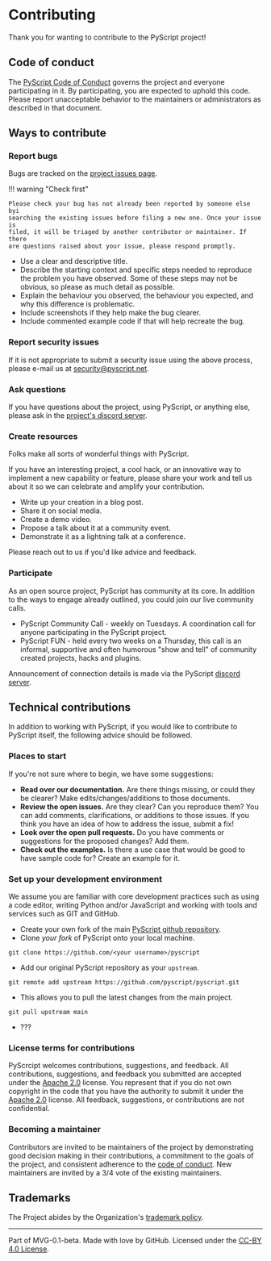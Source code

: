# Contributing

Thank you for wanting to contribute to the PyScript project!

## Code of conduct

The [PyScript Code of Conduct](conduct.md) governs the project and everyone
participating in it. By participating, you are expected to uphold this code.
Please report unacceptable behavior to the maintainers or administrators as
described in that document.

## Ways to contribute

### Report bugs

Bugs are tracked on the
[project issues page](https://github.com/pyscript/pyscript/issues).

!!! warning "Check first"

    Please check your bug has not already been reported by someone else byi
    searching the existing issues before filing a new one. Once your issue is
    filed, it will be triaged by another contributor or maintainer. If there
    are questions raised about your issue, please respond promptly.

- Use a clear and descriptive title.
- Describe the starting context and specific steps needed to reproduce the
  problem you have observed. Some of these steps may not be obvious, so please
  as much detail as possible.
- Explain the behaviour you observed, the behaviour you expected, and why this
  difference is problematic.
- Include screenshots if they help make the bug clearer.
- Include commented example code if that will help recreate the bug.

### Report security issues

If it is not appropriate to submit a security issue using the above process,
please e-mail us at security@pyscript.net.

### Ask questions

If you have questions about the project, using PyScript, or anything else,
please ask in the [project's discord server](https://discord.gg/HxvBtukrg2).

### Create resources

Folks make all sorts of wonderful things with PyScript.

If you have an interesting project, a cool hack, or an innovative way to
implement a new capability or feature, please share your work and tell us about
it so we can celebrate and amplify your contribution.

- Write up your creation in a blog post.
- Share it on social media.
- Create a demo video.
- Propose a talk about it at a community event.
- Demonstrate it as a lightning talk at a conference.

Please reach out to us if you'd like advice and feedback.

### Participate

As an open source project, PyScript has community at its core. In addition to
the ways to engage already outlined, you could join our live community calls.

- PyScript Community Call - weekly on Tuesdays. A coordination call for anyone
  participating in the PyScript project.
- PyScript FUN - held every two weeks on a Thursday, this call is an informal,
  supportive and often humorous "show and tell" of community created projects,
  hacks and plugins.

Announcement of connection details is made via the PyScript
[discord server](https://discord.gg/HxvBtukrg2).

## Technical contributions

In addition to working with PyScript, if you would like to contribute to
PyScript itself, the following advice should be followed.

### Places to start

If you're not sure where to begin, we have some suggestions:

- **Read over our documentation.** Are there things missing, or could they be
  clearer? Make edits/changes/additions to those documents.
- **Review the open issues.** Are they clear? Can you reproduce them? You can
  add comments, clarifications, or additions to those issues. If you think you
  have an idea of how to address the issue, submit a fix!
- **Look over the open pull requests.** Do you have comments or suggestions for
  the proposed changes? Add them.
- **Check out the examples.** Is there a use case that would be good to have
  sample code for? Create an example for it.

### Set up your development environment

We assume you are familiar with core development practices such as using a code
editor, writing Python and/or JavaScript and working with tools and services
such as GIT and GitHub.

* Create your own fork of the main
   [PyScript github repository](https://github.com/pyscript/pyscript/fork).
* Clone _your fork_ of PyScript onto your local machine.

```
git clone https://github.com/<your username>/pyscript
```

* Add our original PyScript repository as your `upstream`.

```
git remote add upstream https://github.com/pyscript/pyscript.git
```

* This allows you to pull the latest changes from the main project.

```
git pull upstream main
```

* ???

### License terms for contributions

PyScrcipt welcomes contributions, suggestions, and feedback. All contributions,
suggestions, and feedback you submitted are accepted under the
[Apache 2.0](license.md) license. You represent that if you do not own
copyright in the code that you have the authority to submit it under the
[Apache 2.0](license.md) license. All feedback, suggestions, or contributions
are not confidential.

### Becoming a maintainer

Contributors are invited to be maintainers of the project by demonstrating good
decision making in their contributions, a commitment to the goals of the
project, and consistent adherence to the
[code of conduct](conduct.md). New maintainers are invited by a 3/4 vote of
the existing maintainers.

## Trademarks

The Project abides by the Organization's
[trademark policy](https://github.com/pyscript/governance/blob/main/TRADEMARKS.md).

---

Part of MVG-0.1-beta.
Made with love by GitHub. Licensed under the
[CC-BY 4.0 License](https://creativecommons.org/licenses/by-sa/4.0/).
